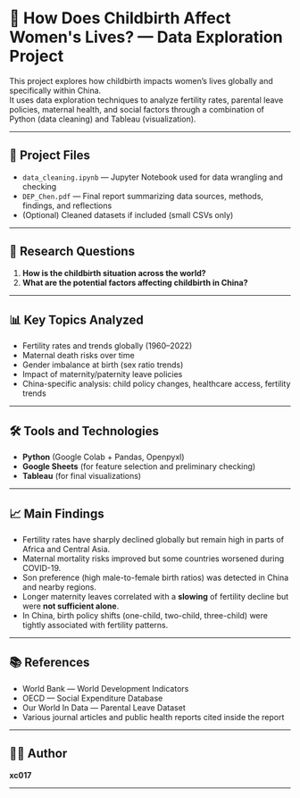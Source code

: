# 👶 How Does Childbirth Affect Women's Lives? — Data Exploration Project

This project explores how childbirth impacts women’s lives globally and specifically within China.  
It uses data exploration techniques to analyze fertility rates, parental leave policies, maternal health, and social factors through a combination of Python (data cleaning) and Tableau (visualization).

---

## 📁 Project Files

- `data_cleaning.ipynb` — Jupyter Notebook used for data wrangling and checking
- `DEP_Chen.pdf` — Final report summarizing data sources, methods, findings, and reflections
- (Optional) Cleaned datasets if included (small CSVs only)

---

## 🔎 Research Questions

1. **How is the childbirth situation across the world?**
2. **What are the potential factors affecting childbirth in China?**

---

## 📊 Key Topics Analyzed

- Fertility rates and trends globally (1960–2022)
- Maternal death risks over time
- Gender imbalance at birth (sex ratio trends)
- Impact of maternity/paternity leave policies
- China-specific analysis: child policy changes, healthcare access, fertility trends

---

## 🛠️ Tools and Technologies

- **Python** (Google Colab + Pandas, Openpyxl)
- **Google Sheets** (for feature selection and preliminary checking)
- **Tableau** (for final visualizations)

---

## 📈 Main Findings

- Fertility rates have sharply declined globally but remain high in parts of Africa and Central Asia.
- Maternal mortality risks improved but some countries worsened during COVID-19.
- Son preference (high male-to-female birth ratios) was detected in China and nearby regions.
- Longer maternity leaves correlated with a **slowing** of fertility decline but were **not sufficient alone**.
- In China, birth policy shifts (one-child, two-child, three-child) were tightly associated with fertility patterns.

---

## 📚 References

- World Bank — World Development Indicators
- OECD — Social Expenditure Database
- Our World In Data — Parental Leave Dataset
- Various journal articles and public health reports cited inside the report

---

## 👩‍💻 Author

**xc017**  

---
